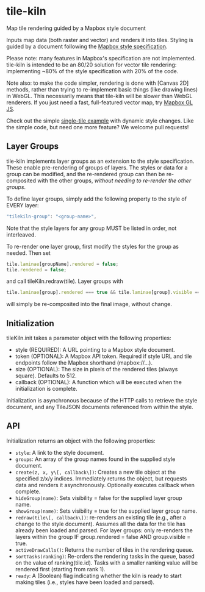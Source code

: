 # tile-kiln

Map tile rendering guided by a Mapbox style document

Inputs map data (both raster and vector) and renders it into tiles.
Styling is guided by a document following the [Mapbox style specification].

Please note: many features in Mapbox's specification are not implemented.
tile-kiln is intended to be an 80/20 solution for vector tile rendering:
implementing ~80% of the style specification with 20% of the code.

Note also: to make the code simpler, rendering is done with [Canvas 2D]
methods, rather than trying to re-implement basic things (like drawing lines)
in WebGL. This necessarily means that tile-kiln will be slower than WebGL
renderers. If you just need a fast, full-featured vector map, try 
[Mapbox GL JS].

Check out the simple [single-tile example] with dynamic style changes.
Like the simple code, but need one more feature? We welcome pull requests!

[Mapbox style specification]: https://docs.mapbox.com/mapbox-gl-js/style-spec/
[Canvas2D]: https://developer.mozilla.org/en-US/docs/Web/API/CanvasRenderingContext2D
[Mapbox GL JS]: https://github.com/mapbox/mapbox-gl-js
[single-tile example]: https://globeletjs.github.io/tile-kiln/examples/dynamic/index.html

## Layer Groups
tile-kiln implements layer groups as an extension to the style specification.
These enable pre-rendering of groups of layers. The styles or data for a group
can be modified, and the re-rendered group can then be re-composited with the
other groups, *without needing to re-render the other groups*.

To define layer groups, simply add the following property to the style of
EVERY layer:
```javascript
"tilekiln-group": "<group-name>",
```
Note that the style layers for any group MUST be listed in order, not
interleaved.

To re-render one layer group, first modify the styles for the group as needed.
Then set
```javascript
tile.laminae[groupName].rendered = false;
tile.rendered = false;
```
and call tileKiln.redraw(tile). Layer groups with
```javascript
tile.laminae[group].rendered === true && tile.laminae[group].visible === true
```
will simply be re-composited into the final image, without change.

## Initialization
tileKiln.init takes a parameter object with the following properties:
- style (REQUIRED): A URL pointing to a Mapbox style document.
- token (OPTIONAL): A Mapbox API token. Required if style URL and tile
  endpoints follow the Mapbox shorthand (mapbox://...).
- size (OPTIONAL): The size in pixels of the rendered tiles (always square). 
  Defaults to 512.
- callback (OPTIONAL): A function which will be executed when the initialization
  is complete.

Initialization is asynchronous because of the HTTP calls to retrieve the style
document, and any TileJSON documents referenced from within the style.

## API
Initialization returns an object with the following properties:
- `style`: A link to the style document.
- `groups`: An array of the group names found in the supplied style document.
- `create(z, x, y\[, callback\])`: Creates a new tile object at the specified
  z/x/y indices. Immediately returns the object, but requests data and renders
  it asynchronously. Optionally executes callback when complete.
- `hideGroup(name)`: Sets visibility = false for the supplied layer group name.
- `showGroup(name)`: Sets visibility = true for the supplied layer group name.
- `redraw(tile\[, callback\])`: re-renders an existing tile (e.g., after a change
  to the style document). Assumes all the data for the tile has already been 
  loaded and parsed. For layer groups: only re-renders the layers within the
  group IF group.rendered = false AND group.visible = true.
- `activeDrawCalls()`: Returns the number of tiles in the rendering queue.
- `sortTasks(ranking)`: Re-orders the rendering tasks in the queue, based on the
  value of ranking(tile.id). Tasks with a smaller ranking value will be 
  rendered first (starting from rank 1).
- `ready`: A (Boolean) flag indicating whether the kiln is ready to start making
  tiles (i.e., styles have been loaded and parsed).
